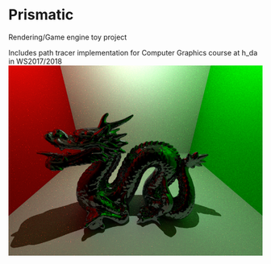 # Prismatic
Rendering/Game engine toy project

Includes path tracer implementation for Computer Graphics course at h_da in WS2017/2018
![alt text](raytracer_chromedragon.png)
